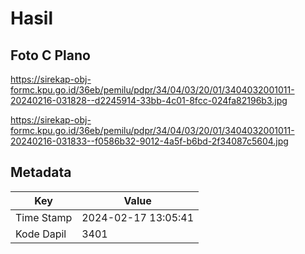 # Hasil

## Foto C Plano

https://sirekap-obj-formc.kpu.go.id/36eb/pemilu/pdpr/34/04/03/20/01/3404032001011-20240216-031828--d2245914-33bb-4c01-8fcc-024fa82196b3.jpg

https://sirekap-obj-formc.kpu.go.id/36eb/pemilu/pdpr/34/04/03/20/01/3404032001011-20240216-031833--f0586b32-9012-4a5f-b6bd-2f34087c5604.jpg


## Metadata

| Key        | Value               |
| ---------- | ------------------- |
| Time Stamp | 2024-02-17 13:05:41 |
| Kode Dapil | 3401                |




